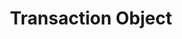 ---
title: Transaction Object
position_number: 1
type: Data
description: Transaction data and types stored on Kibramoa systems, this details will be returned by the [/\payments/transactionId](#transaction-querygetTransaction) request.
content_markdown: |-
  Result data of the [/payments/:transactionId](#transaction-querygetTransaction) call, the transaction object stored on Kibramoa DB has the following parameters:
  

    | **Parameter**         | **Type** | **Example**                     | **Description**                                                       |
    | --------------------- | ------------- | ------------------------------- | --------------------------------------------------------------------- |
    | **id\***         | string        | c31cd72b-0c46-4c4c-a499-1d4040af44cc | Uuid of the transaction on kibramoa                                   |
    | **sessionId\***         | string        | c12cd72b-0c46-4c4c-a499-1d4040ax0321 | Uuid of the payment session                                   |
    | **country\***         | string        | BR                              | Alpha-2 ISO Country code                                              |
    | **currency\***        | string        | BRL                             | ISO Currency code                                                     |
    | **paymentAmount\***   | number        | 10.00                            | Amount. |
    | **status**          | string        | INIT                              | Refer to notification status table.                                    |
    | **merchantReference** | string        | order\_ticket\_123              | Merchant reference, must be unique and generated in merchant system.  |
    | **paymentReference**  | string        | Invoice ABC123                  | Reference to be used for the Payment.                                 |
    | **redirectUrl\***     | string        | https://merchant.io/where-to-go | Merchant redirect page after payment.                                 |
    | **customer\***            | object |    | Json object with the following details.                           | 
    | **customer.name\***       | string        | Pepe Doe               | User / payer full name.                  |
    | **customer.email\***      | string        | pepe@test.test  | User / payer email.                      |
    | **customer.phone\***      | string        | 34666999666  | User / payer phone number.               |
    | **customer.userDevice\*** | string        | User device.  | ENUM: [ MOBILE, DESKTOP, TABLET] |
    | **customer.userAgent\***  | string        | Mozilla/5.0 (X11; Linux x86\_64) ... hrome/51.0.2704.103 Safari/37.  | Browser User Agent data.  |
    | **customer.ip\***         | string        | 84.232.140.77 |   |
    | **customer.address\***            | object        |  | End user address.  |
    | **customer.address.street\***     | string        | 32 Windsor Gardens | First line of the address. |
    | **customer.address.streetNumber*** | string        | 24                 | Street address number.     |
    | **customer.address.country\***    | string        | GB                 | Alpha-2 ISO Country code   |
    | **customer.address.zipCode\***    | string        | W9 3RG             | Customer Postcode          |
    | **customer.address.city***         | string        | London             | Shipping City/Town         |
    | **customer.address.state**        | string        | Great London.      | Shipping State/ Region.    |
    | **customer.identify\***           | object        |  | User legal document details.  |
    | **customer.identify.number\***    | string        | 76486883X        | ID Number from end user.                         |
    | **customer.identify.type\***        | string        | DNI              | ID number type.                                  |
    | **shippingAddress**  | object    |                 | Shipping address object.     |
    | **shippingAddress.street***      | string        | 32 Windsor Gardens | First line of the address. |
    | **shippingAddress.streetNumber** | string        | 24                 | Street address number.     |
    | **shippingAddress.country**      | string        | GB                 | Alpha-2 ISO Country code   |
    | **shippingAddress.zipCode\***    | string        | W9 3RG             | The postcode.              |
    | **shippingAddress.city***        | string        | London             | Shipping City/Town         |
    | **shippingAddress.state**        | string        | Great London.      | Shipping State/ Region.    |
    | **orderDetails**        | array        |      | Array with products details.    |
    | **orderDetails.productName** | string        | shirt-1233474 | Product name. |
    | **orderDetails.quantity**    | number        | 1                   | Units. |
    | **orderDetails.dimensions**  | string        | 85x51               | Product size. |
    | **orderDetails.description** | string        | Blue sports t-shirt | Free description of the order. |
    | **errors**      | object        | - | Error reasons.          |
    | **createdAt**      | string        | 2022-12-09T11:07:05.484Z | DB timestamp.          |
    | **updatedAt**      | string        | 2022-12-12T09:15:01.891Z | DB timestamp.            |

right_code_blocks:
  - code_block: |1-
     {
        "id": "d31cd72b-0c46-4c4c-a499-1d4040af44cc",
        "sessionId": "17faf8e7-5170-4719-b797-7acba3e7cd05",
        "country": "BR",
        "currency": "BRL",
        "paymentAmount": 130.00,
        "status": "INIT",
        "paymentReference": "Invoice ABC123",
        "merchantReference": "asdaº123",
        "shippingAddress": {
          "street": "32 Windsor Gardens",
          "streetNumber": "24",
          "country": "GB",
          "zipCode": "W9 3RG",
          "city": "London",
          "state": "Great London."
        },
        "orderDetails": [
          {
            "productName": "shirt-1233474",
            "quantity": 1,
            "dimensions": "85x51",
            "description": "Blue sports t-shirt ",
            "_id": "9cead2b4-0e6a-4a78-9726-d2ff7c05644a"
          }
        ],
        "customer": {
          "customerId": "84b79373-c84a-4e0a-9b73-899320fe42fa",
          "email": "john@email.test",
          "name": "John Doe",
          "phone": "+34666999666",
          "userDevice": "MOBILE",
          "userAgent": "Mozilla/5.0 (X11; Linux x86_64) AppleWebKit/537.36 (KHTML, like Gecko) Chrome/51.0.2704.103 Safari/537.36",
          "ip": "84.232.140.77",
          "address": {
            "street": "32 Windsor Gardens",
            "streetNumber": "24",
            "country": "GB",
            "zipCode": "W9 3RG",
            "city": "London",
            "state": "Great London."
          },
          "identify": {
            "number": "36570630563",
            "type": "BRA_CPF"
          },
          "_id": "f05577a3-c60c-48e8-8aa3-d2254f7c6ed0"
        },
        "errors": null,
        "createdAt": "2022-12-09T11:07:05.484Z",
        "updatedAt": "2022-12-09T11:07:05.484Z"
      }
    title: Transaction Object Example
    language: json
---